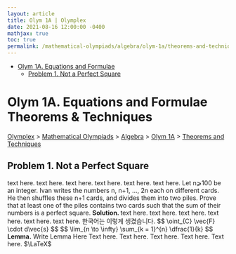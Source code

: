 ```yaml
---
layout: article
title: Olym 1A | Olymplex
date: 2021-08-16 12:00:00 -0400
mathjax: true
toc: true
permalink: /mathematical-olympiads/algebra/olym-1a/theorems-and-techniques/
---
```

- [Olym 1A. Equations and Formulae](#olym-1a-equations-and-formulae)
  * [Problem 1. Not a Perfect Square](#problem-1-not-a-perfect-square)

<h1>Olym 1A. Equations and Formulae <ssup>Theorems & Techniques</ssup></h1>
<p><a href="https://ramaniumx.github.io/phantom-jekyll-theme/">Olymplex</a> > <a href="https://ramaniumx.github.io/phantom-jekyll-theme/mathematical-olympiads/">Mathematical Olympiads</a> > <a href="https://ramaniumx.github.io/phantom-jekyll-theme/mathematical-olympiads/algebra/">Algebra</a> > <a href="https://ramaniumx.github.io/phantom-jekyll-theme/mathematical-olympiads/algebra/olym-1a/">Olym 1A</a> > <a href="https://ramaniumx.github.io/phantom-jekyll-theme/mathematical-olympiads/algebra/olym-1a/theorems-and-techniques/">Theorems and Techniques</a><p>

<h2>Problem 1. Not a Perfect Square</h2>
text here. text here. text here. text here. text here. text here. 
<bluebox>Let n⩾100 be an integer. Ivan writes the numbers n, n+1, …, 2n each on different cards. He then shuffles these n+1 cards, and divides them into two piles. Prove that at least one of the piles contains two cards such that the sum of their numbers is a perfect square.</bluebox>
<b>Solution. </b> text here. text here. text here. text here. text here. text here. 
한국어는 이렇게 생겼습니다. 
$$ \oint_{C} \vec{F} \cdot d\vec{s} $$
$$ \lim_{n \to \infty} \sum_{k = 1}^{n} \dfrac{1}{k} $$
<greenbox><b>Lemma.</b> Write Lemma Here </greenbox>
Text here. Text here. Text here. Text here. Text here. $\LaTeX$
